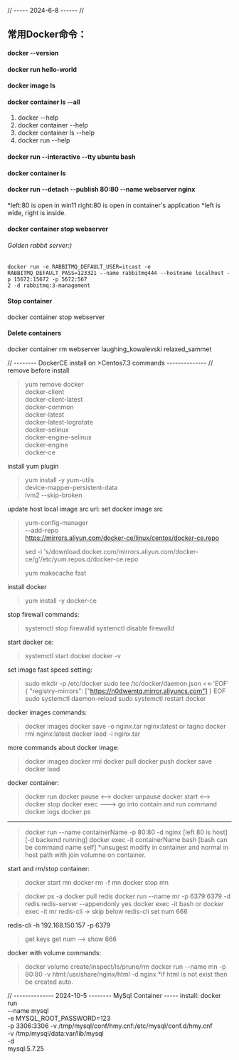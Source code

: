 
// ----- 2024-6-8 ------ //
## 常用Docker命令：

#### docker --version

#### docker run hello-world

#### docker image ls

#### docker container ls --all

1. docker --help
2. docker container --help
3. docker container ls --help
4. docker run --help

#### docker run --interactive --tty ubuntu bash

#### docker container ls


#### docker run --detach --publish 80:80 --name webserver nginx
*left:80 is open in win11 right:80 is open in container's application
*left is wide, right is inside.

#### docker container stop webserver

###### Golden rabbit server:)
```shell
docker run -e RABBITMQ_DEFAULT_USER=itcast -e RABBITMQ_DEFAULT_PASS=123321 --name rabbitmq444 --hostname localhost -p 15672:15672 -p 5672:567
2 -d rabbitmq:3-management
```

#### Stop container
docker container stop webserver

#### Delete containers
docker container rm webserver laughing_kowalevski relaxed_sammet

// -------- DockerCE install on >Centos7.3 commands -------------- //
remove before install
>yum remove docker \
>   docker-client \
>   docker-client-latest \
>   docker-common \
>   docker-latest \
>   docker-latest-logrotate \
>   docker-selinux \
>   docker-engine-selinux \
>   docker-engine \
>   docker-ce

install yum plugin
>yum install -y yum-utils \
>            device-mapper-persistent-data \
>            lvm2 --skip-broken

update host local image src url: set docker image src
>yum-config-manager \
>     --add-repo \
>     https://mirrors.aliyun.com/docker-ce/linux/centos/docker-ce.repo
>
>sed -i 's/download.docker.com/mirrors.aliyun.com\/docker-ce/g'/etc/yum.repos.d/docker-ce.repo
>
>yum makecache fast

install docker
>yum install -y docker-ce
>
stop firewall commands:
>systemctl stop firewalld
>systemctl disable firewalld
>

start docker ce:
>systemctl start docker
>docker -v

set image fast speed setting:
>sudo mkdir -p /etc/docker
>sudo tee /tc/docker/daemon.json <<-'EOF'
{
  "registry-mirrors": ["https://n0dwemtq.mirror.aliyuncs.com"]
}
EOF
>sudo systemctl daemon-reload
>sudo systemctl restart docker

docker images commands:
>docker images
>docker save -o nginx.tar nginx:latest or tagno
>docker rmi nginx:latest
>docker load -i nginx.tar

more commands about docker image:
>docker images
>docker rmi
>docker pull
>docker push
>docker save
>docker load

docker container:
>docker run
>docker pause <--> docker unpause
>docker start <--> docker stop
>docker exec ---> go into contain and run command
>docker logs
>docker ps
-----
>docker run --name containerName -p 80:80 -d nginx  [left 80 is host][-d backend running]
>docker exec -it containerName bash [bash<mean jiaohu> can be command name self]
*unsugest modify in container and normal in host path with join volumne on container.

start and rm/stop container:
>docker start mn
>docker rm -f mn
>docker stop mn

>docker ps -a
>docker pull redis
>docker run --name mr -p 6379:6379 -d redis redis-server --appendonly yes
>docker exec -it bash
or docker exec -it mr redis-cli -> skip below
>redis-cli
>set num 666

redis-cli -h 192.168.150.157 -p 6379
>get keys
>get num
--> show 666

docker with volume commands:
>docker volume create/inspect/ls/prune/rm
>docker run --name mn -p 80:80 -v html:/usr/share/nginx/html -d nginx
*if html is not exist then be created auto.

// -------------- 2024-10-5 -------- MySql Container ----- install:
docker run \
  --name mysql \
  -e MYSQL_ROOT_PASSWORD=123 \
  -p 3306:3306
  -v /tmp/mysql/conf/hmy.cnf:/etc/mysql/conf.d/hmy.cnf \
  -v /tmp/mysql/data:var/lib/mysql \
  -d \
  mysql:5.7.25
























































































